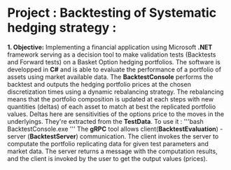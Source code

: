 # Project : Backtesting of Systematic hedging strategy :

**1. Objective:**
Implementing a financial application using Microsoft **.NET** framework serving as a decision tool to make validation tests (Backtests and Forward tests) on a Basket Option hedging portfolios. 
The software is developped in **C#** and is able to evaluate the performance of a portfolio of assets using market available data. 
The **BacktestConsole** performs the backtest and outputs the hedging portfolio prices at the chosen discretization times using a dynamic rebalancing strategy. The rebalancing means that the portfolio composition is updated at each steps with new quantities (deltas) of each asset to match at best the replicated portfolio values. Deltas here are sensitivities of the options price to the moves in the underlyings. They're extracted from the **TestData**. 
To use it : 
'''bash
BacktestConsole.exe <test-params> <mkt-data> <output-file>
'''
The **gRPC** tool allows client(**BacktestEvaluation**) - server (**BacktestServer**) communication. The client invokes the server to computate the portfolio replicating data for given test parameters and market data. The server returns a message with the computation results, and the client is invoked by the user to get the output values (prices).

